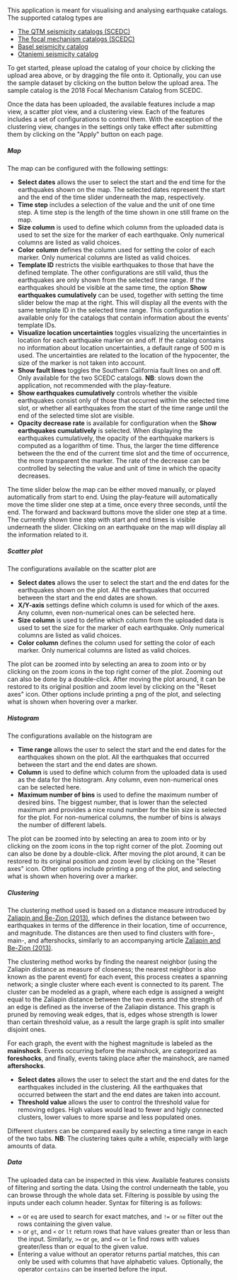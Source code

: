 This application is meant for visualising and analysing earthquake catalogs. The supported catalog types are   

<ul>
  <li><a href="https://scedc.caltech.edu/research-tools/QTMcatalog.html" target="_blank">The QTM seismicity catalogs (SCEDC)</a></li>
  <li><a href="https://scedc.caltech.edu/research-tools/alt-2011-yang-hauksson-shearer.html" target="_blank">The focal mechanism catalogs (SCEDC)</a></li>
  <li><a href="https://agupubs.onlinelibrary.wiley.com/doi/abs/10.1029/2019JB017468" target="_blank">Basel seismicity catalog</a></li>
  <li><a href="https://advances.sciencemag.org/content/5/5/eaav7224" target="_blank">Otaniemi seismicity catalog</a></li>
</ul>

To get started, please upload the catalog of your choice by clicking the upload area above, or by dragging the file onto it. Optionally, you can use the sample dataset by clicking on the button below the upload area. The sample catalog is the 2018 Focal Mechanism Catalog from SCEDC.

Once the data has been uploaded, the available features include a map view, a scatter plot view, and a clustering view. Each of the features includes a set of configurations to control them. With the exception of the clustering view, changes in the settings only take effect after submitting them by clicking on the "Apply" button on each page.

##### Map

The map can be configured with the following settings:
*  **Select dates** allows the user to select the start and the end time for the earthquakes shown on the map. The selected dates represent the start and the end of the time slider underneath the map, respectively.
* **Time step** includes a selection of the value and the unit of one time step. A time step is the length of the time shown in one still frame on the map.
* **Size column** is used to define which column from the uploaded data is used to set the size for the marker of each earthquake. Only numerical columns are listed as valid choices.
* **Color column** defines the column used for setting the color of each marker. Only numerical columns are listed as valid choices.
* **Template ID** restricts the visible earthquakes to those that have the defined template. The other configurations are still valid, thus the earthquakes are only shown from the selected time range. If the earthquakes should be visible at the same time, the option **Show earthquakes cumulatively** can be used, together with setting the time slider below the map at the right. This will display all the events with the same template ID in the selected time range. This configuration is available only for the catalogs that contain information about the events' template IDs.
* **Visualize location uncertainties** toggles visualizing the uncertainties in location for each earthquake marker on and off. If the catalog contains no information about location uncertainties, a default range of 500 m is used. The uncertainties are related to the location of the hypocenter, the size of the marker is not taken into account.
* **Show fault lines** toggles the Southern California fault lines on and off. Only available for the two SCEDC catalogs. **NB**: slows down the application, not recommended with the play-feature.
* **Show earthquakes cumulatively** controls whether the visible earthquakes consist only of those that occurred within the selected time slot, or whether all earthquakes from the start of the time range until the end of the selected time slot are visible.
* **Opacity decrease rate** is available for configuration when the **Show earthquakes cumulatively** is selected. When displaying the earthquakes cumulatively, the opacity of the earthquake markers is computed as a logarithm of time. Thus, the larger the time difference between the the end of the current time slot and the time of occurrence, the more transparent the marker. The rate of the decrease can be controlled by selecting the value and unit of time in which the opacity decreases.

The time slider below the map can be either moved manually, or played automatically from start to end. Using the play-feature will automatically move the time slider one step at a time, once every three seconds, until the end. The forward and backward buttons move the slider one step at a time. The currently shown time step with start and end times is visible underneath the slider. Clicking on an earthquake on the map will display all the information related to it.

##### Scatter plot

The configurations available on the scatter plot are
*  **Select dates** allows the user to select the start and the end dates for the earthquakes shown on the plot. All the earthquakes that occurred between the start and the end dates are shown.
* **X/Y-axis** settings define which column is used for which of the axes. Any column, even non-numerical ones can be selected here.
* **Size column** is used to define which column from the uploaded data is used to set the size for the marker of each earthquake. Only numerical columns are listed as valid choices.
* **Color column** defines the column used for setting the color of each marker. Only numerical columns are listed as valid choices.

The plot can be zoomed into by selecting an area to zoom into or by clicking on the zoom icons in the top right corner of the plot. Zooming out can also be done by a double-click. After moving the plot around, it can be restored to its original position and zoom level by clicking on the "Reset axes" icon. Other options include printing a png of the plot, and selecting what is shown when hovering over a marker.

##### Histogram

The configurations available on the histogram are
*  **Time range** allows the user to select the start and the end dates for the earthquakes shown on the plot. All the earthquakes that occurred between the start and the end dates are shown.
* **Column** is used to define which column from the uploaded data is used as the data for the histogram. Any column, even non-numerical ones can be selected here.
* **Maximum number of bins** is used to define the maximum number of desired bins. The biggest number, that is lower than the selected maximum and provides a nice round number for the bin size is selected for the plot. For non-numerical columns, the number of bins is always the number of different labels.

The plot can be zoomed into by selecting an area to zoom into or by clicking on the zoom icons in the top right corner of the plot. Zooming out can also be done by a double-click. After moving the plot around, it can be restored to its original position and zoom level by clicking on the "Reset axes" icon. Other options include printing a png of the plot, and selecting what is shown when hovering over a marker.

##### Clustering

The clustering method used is based on a distance measure introduced by [Zaliapin and Be-Zion (2013)](https://agupubs.onlinelibrary.wiley.com/doi/pdf/10.1002/jgrb.50179), which defines the distance between two earthquakes in terms of the difference in their location, time of occurrence, and magnitude. The distances are then used to find clusters with fore-, main-, and aftershocks, similarly to an accompanying article [Zaliapin and Be-Zion (2013)](https://agupubs.onlinelibrary.wiley.com/doi/epdf/10.1002/jgrb.50178). 

The clustering method works by finding the nearest neighbor (using the Zaliapin distance as measure of closeness; the nearest neighbor is also known as the parent event) for each event, this process creates a spanning network; a single cluster where each event is connected to its parent. The cluster can be modeled as a graph, where each edge is assigned a weight equal to the Zaliapin distance between the two events and the strength of an edge is defined as the inverse of the Zaliapin distance. This graph is pruned by removing weak edges, that is, edges whose strength is lower than certain threshold value, as a result the large graph is split into smaller disjoint ones. 

For each graph, the event with the highest magnitude is labeled as the **mainshock**. Events occurring before the mainshock, are categorized as **foreshocks**, and finally, events taking place after the mainshock, are named **aftershocks**. 

*  **Select dates** allows the user to select the start and the end dates for the earthquakes included in the clustering. All the earthquakes that occurred between the start and the end dates are taken into account.
* **Threshold value** allows the user to control the threshold value for removing edges. High values would lead to fewer and higly connected clusters, lower values to more sparse and less populated ones. 


Different clusters can be compared easily by selecting a time range in each of the two tabs. **NB**: The clustering takes quite a while, especially with large amounts of data.

##### Data

The uploaded data can be inspected in this view. Available features consists of filtering and sorting the data. Using the control underneath the table, you can browse through the whole data set. Filtering is possible by using the inputs under each column header. Syntax for filtering is as follows:
* `=` or `eq` are used to search for exact matches, and `!=` or `ne` filter out the rows containing the given value.
* `>` or `gt`, and `<` or `lt` return rows that have values greater than or less than the input. Similarly, `>=` or `ge`, and `<=` or `le` find rows with values greater/less than or equal to the given value.
* Entering a value without an operator returns partial matches, this can only be used with columns that have alphabetic values. Optionally, the operator `contains` can be inserted before the input.
